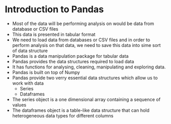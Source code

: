 # Introduction to Pandas

* Most of the data will be performing analysis on would be data from database or CSV files
* This data is presented in tabular format
* We need to load data from databases or CSV files and in order to perform analysis on that data, we need to save this data into sime sort of data structure
* Pandas is a data manipulation package for tabular data
* Pandas provides the data structures required to load data
* It has functions for analysing, cleaning, manipulating and exploring data.
* Pandas is built on top of Numpy
* Pandas provide two verry essential data structures which allow us to work with data
  * Series
  * Dataframes
* The series object is a one dimensional array containing a sequence of values
* The dataframes object is a table-like data structure that can hold heterogeneous data types for different columns